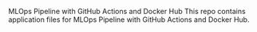 MLOps Pipeline with GitHub Actions and Docker Hub
This repo contains application files for MLOps Pipeline with GitHub Actions and Docker Hub.
